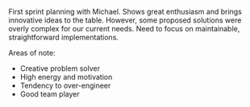 First sprint planning with Michael. Shows great enthusiasm and brings innovative ideas to the table. However, some proposed solutions were overly complex for our current needs. Need to focus on maintainable, straightforward implementations.

Areas of note:
- Creative problem solver
- High energy and motivation
- Tendency to over-engineer
- Good team player